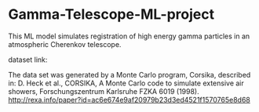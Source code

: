 # Gamma-Telescope-ML-project


This ML model simulates registration of high energy gamma particles in an atmospheric Cherenkov telescope.



dataset link:

The data set was generated by a Monte Carlo program, Corsika, described in:
    D. Heck et al., CORSIKA, A Monte Carlo code to simulate extensive air showers,
    Forschungszentrum Karlsruhe FZKA 6019 (1998).
http://rexa.info/paper?id=ac6e674e9af20979b23d3ed4521f1570765e8d68
